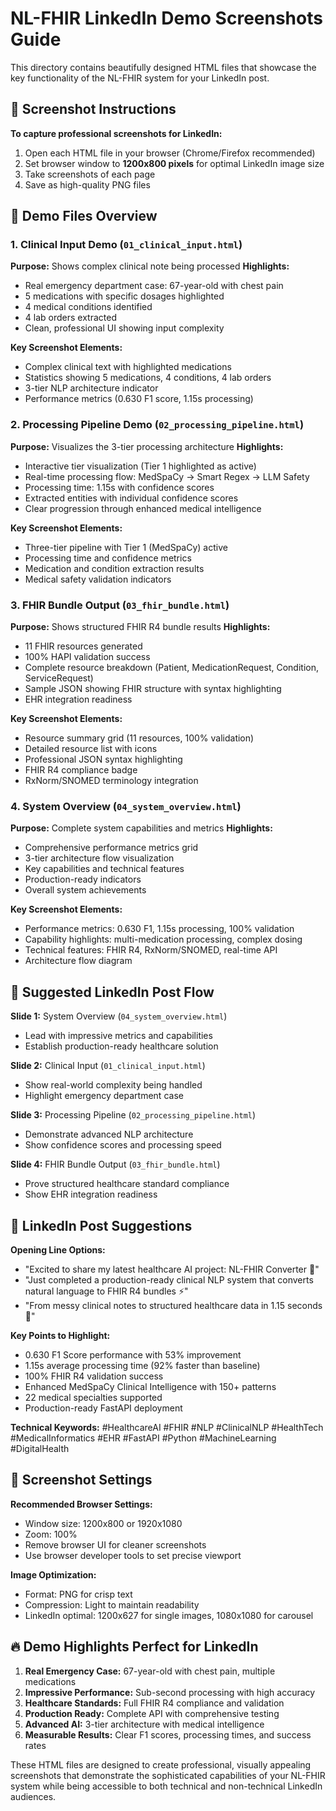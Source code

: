 # NL-FHIR LinkedIn Demo Screenshots Guide

This directory contains beautifully designed HTML files that showcase the key functionality of the NL-FHIR system for your LinkedIn post.

## 📸 Screenshot Instructions

**To capture professional screenshots for LinkedIn:**

1. Open each HTML file in your browser (Chrome/Firefox recommended)
2. Set browser window to **1200x800 pixels** for optimal LinkedIn image size
3. Take screenshots of each page
4. Save as high-quality PNG files

## 🎯 Demo Files Overview

### 1. Clinical Input Demo (`01_clinical_input.html`)
**Purpose:** Shows complex clinical note being processed
**Highlights:**
- Real emergency department case: 67-year-old with chest pain
- 5 medications with specific dosages highlighted
- 4 medical conditions identified
- 4 lab orders extracted
- Clean, professional UI showing input complexity

**Key Screenshot Elements:**
- Complex clinical text with highlighted medications
- Statistics showing 5 medications, 4 conditions, 4 lab orders
- 3-tier NLP architecture indicator
- Performance metrics (0.630 F1 score, 1.15s processing)

### 2. Processing Pipeline Demo (`02_processing_pipeline.html`)
**Purpose:** Visualizes the 3-tier processing architecture
**Highlights:**
- Interactive tier visualization (Tier 1 highlighted as active)
- Real-time processing flow: MedSpaCy → Smart Regex → LLM Safety
- Processing time: 1.15s with confidence scores
- Extracted entities with individual confidence scores
- Clear progression through enhanced medical intelligence

**Key Screenshot Elements:**
- Three-tier pipeline with Tier 1 (MedSpaCy) active
- Processing time and confidence metrics
- Medication and condition extraction results
- Medical safety validation indicators

### 3. FHIR Bundle Output (`03_fhir_bundle.html`)
**Purpose:** Shows structured FHIR R4 bundle results
**Highlights:**
- 11 FHIR resources generated
- 100% HAPI validation success
- Complete resource breakdown (Patient, MedicationRequest, Condition, ServiceRequest)
- Sample JSON showing FHIR structure with syntax highlighting
- EHR integration readiness

**Key Screenshot Elements:**
- Resource summary grid (11 resources, 100% validation)
- Detailed resource list with icons
- Professional JSON syntax highlighting
- FHIR R4 compliance badge
- RxNorm/SNOMED terminology integration

### 4. System Overview (`04_system_overview.html`)
**Purpose:** Complete system capabilities and metrics
**Highlights:**
- Comprehensive performance metrics grid
- 3-tier architecture flow visualization
- Key capabilities and technical features
- Production-ready indicators
- Overall system achievements

**Key Screenshot Elements:**
- Performance metrics: 0.630 F1, 1.15s processing, 100% validation
- Capability highlights: multi-medication processing, complex dosing
- Technical features: FHIR R4, RxNorm/SNOMED, real-time API
- Architecture flow diagram

## 🚀 Suggested LinkedIn Post Flow

**Slide 1:** System Overview (`04_system_overview.html`)
- Lead with impressive metrics and capabilities
- Establish production-ready healthcare solution

**Slide 2:** Clinical Input (`01_clinical_input.html`)
- Show real-world complexity being handled
- Highlight emergency department case

**Slide 3:** Processing Pipeline (`02_processing_pipeline.html`)
- Demonstrate advanced NLP architecture
- Show confidence scores and processing speed

**Slide 4:** FHIR Bundle Output (`03_fhir_bundle.html`)
- Prove structured healthcare standard compliance
- Show EHR integration readiness

## 📝 LinkedIn Post Suggestions

**Opening Line Options:**
- "Excited to share my latest healthcare AI project: NL-FHIR Converter 🏥"
- "Just completed a production-ready clinical NLP system that converts natural language to FHIR R4 bundles ⚡"
- "From messy clinical notes to structured healthcare data in 1.15 seconds 🚀"

**Key Points to Highlight:**
- 0.630 F1 Score performance with 53% improvement
- 1.15s average processing time (92% faster than baseline)
- 100% FHIR R4 validation success
- Enhanced MedSpaCy Clinical Intelligence with 150+ patterns
- 22 medical specialties supported
- Production-ready FastAPI deployment

**Technical Keywords:**
#HealthcareAI #FHIR #NLP #ClinicalNLP #HealthTech #MedicalInformatics #EHR #FastAPI #Python #MachineLearning #DigitalHealth

## 🎨 Screenshot Settings

**Recommended Browser Settings:**
- Window size: 1200x800 or 1920x1080
- Zoom: 100%
- Remove browser UI for cleaner screenshots
- Use browser developer tools to set precise viewport

**Image Optimization:**
- Format: PNG for crisp text
- Compression: Light to maintain readability
- LinkedIn optimal: 1200x627 for single images, 1080x1080 for carousel

## 🔥 Demo Highlights Perfect for LinkedIn

1. **Real Emergency Case:** 67-year-old with chest pain, multiple medications
2. **Impressive Performance:** Sub-second processing with high accuracy
3. **Healthcare Standards:** Full FHIR R4 compliance and validation
4. **Production Ready:** Complete API with comprehensive testing
5. **Advanced AI:** 3-tier architecture with medical intelligence
6. **Measurable Results:** Clear F1 scores, processing times, and success rates

These HTML files are designed to create professional, visually appealing screenshots that demonstrate the sophisticated capabilities of your NL-FHIR system while being accessible to both technical and non-technical LinkedIn audiences.